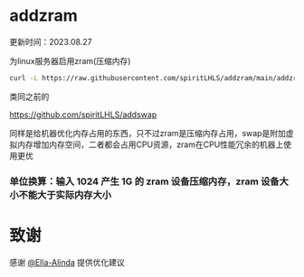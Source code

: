 # addzram

更新时间：2023.08.27

为linux服务器启用zram(压缩内存)

```bash
curl -L https://raw.githubusercontent.com/spiritLHLS/addzram/main/addzram.sh -o addzram.sh && chmod +x addzram.sh && bash addzram.sh
```

类同之前的

https://github.com/spiritLHLS/addswap

同样是给机器优化内存占用的东西，只不过zram是压缩内存占用，swap是附加虚拟内存增加内存空间，二者都会占用CPU资源，zram在CPU性能冗余的机器上使用更优

### 单位换算：输入 1024 产生 1G 的 zram 设备压缩内存，zram 设备大小不能大于实际内存大小

# 致谢

感谢 [@Ella-Alinda](https://github.com/Ella-Alinda) 提供优化建议
